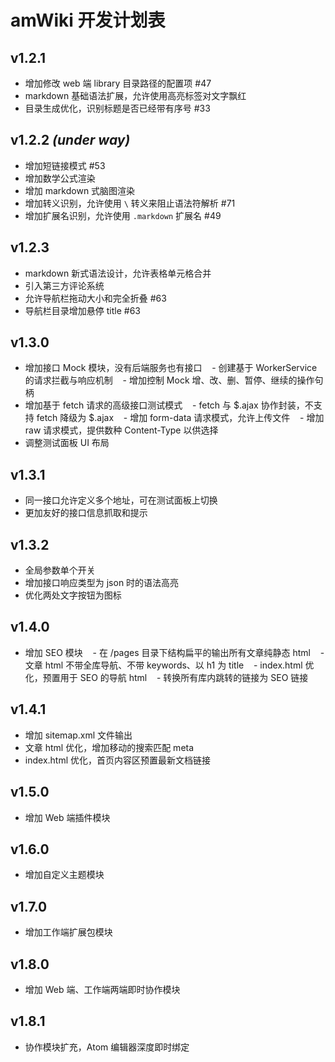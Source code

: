 # amWiki 开发计划表

## v1.2.1

- 增加修改 web 端 library 目录路径的配置项 #47
- markdown 基础语法扩展，允许使用高亮标签对文字飘红
- 目录生成优化，识别标题是否已经带有序号 #33

## v1.2.2 _(under way)_

- 增加短链接模式 #53
- 增加数学公式渲染
- 增加 markdown 式脑图渲染
- 增加转义识别，允许使用 `\` 转义来阻止语法符解析 #71
- 增加扩展名识别，允许使用 `.markdown` 扩展名 #49

## v1.2.3

- markdown 新式语法设计，允许表格单元格合并
- 引入第三方评论系统
- 允许导航栏拖动大小和完全折叠 #63
- 导航栏目录增加悬停 title #63

## v1.3.0 

- 增加接口 Mock 模块，没有后端服务也有接口
    - 创建基于 WorkerService 的请求拦截与响应机制
    - 增加控制 Mock 增、改、删、暂停、继续的操作句柄
- 增加基于 fetch 请求的高级接口测试模式
    - fetch 与 $.ajax 协作封装，不支持 fetch 降级为 $.ajax
    - 增加 form-data 请求模式，允许上传文件
    - 增加 raw 请求模式，提供数种 Content-Type 以供选择
- 调整测试面板 UI 布局

## v1.3.1 

- 同一接口允许定义多个地址，可在测试面板上切换
- 更加友好的接口信息抓取和提示

## v1.3.2

- 全局参数单个开关
- 增加接口响应类型为 json 时的语法高亮
- 优化两处文字按钮为图标

## v1.4.0

- 增加 SEO 模块
    - 在 /pages 目录下结构扁平的输出所有文章纯静态 html
    - 文章 html 不带全库导航、不带 keywords、以 h1 为 title
    - index.html 优化，预置用于 SEO 的导航 html
    - 转换所有库内跳转的链接为 SEO 链接

## v1.4.1

- 增加 sitemap.xml 文件输出
- 文章 html 优化，增加移动的搜索匹配 meta
- index.html 优化，首页内容区预置最新文档链接

## v1.5.0

- 增加 Web 端插件模块

## v1.6.0

- 增加自定义主题模块

## v1.7.0

- 增加工作端扩展包模块

## v1.8.0

- 增加 Web 端、工作端两端即时协作模块

## v1.8.1

- 协作模块扩充，Atom 编辑器深度即时绑定

